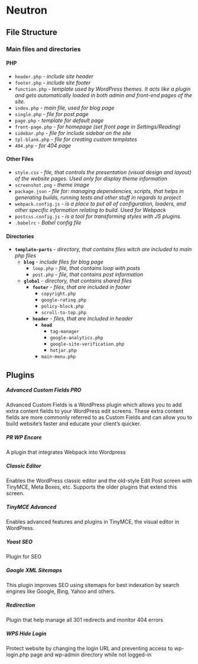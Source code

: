 # Neutron
## File Structure
### Main files and directories
#### PHP
* `header.php` - _include site header_
* `footer.php` - _include site footer_
* `function.php` - _template used by WordPress themes. It acts like a plugin and gets automatically loaded in both admin and front-end pages of the site._
* `index.php` - _main file, used for blog page_
* `single.php` - _file for post page_
* `page.php` - _template for default page_
* `front-page.php` - _for homepage (set front page in Settings/Reading)_
* `sidebar.php` - _file for include sidebar on the site_
* `tpl-blank.php` - _file for creating custom templates_
* `404.php` - _for 404 page_

#### Other Files
* `style.css` - _file, that controls the presentation (visual design and layout) of the website pages. Used only for display theme information_
* `screenshot.png` - _theme image_
* `package.json` - _file for: managing dependencies, scripts, that helps in generating builds, running tests and other stuff in regards to project_
* `webpack.config.js` - _is a place to put all of configuration, loaders, and other specific information relating to build. Used for Webpack_
* `postcss.config.js` - _is a tool for transforming styles with JS plugins._
* `.babelrc` - _Babel config file_

#### Directories
* **`template-parts`** - _directory, that contains files witch are included to main php files_
   * **`blog`** - _include files for blog page_
        * `loop.php` - _file, that contains loop with posts_
        * `post.php` - _file, that contains post information_
   * **`global`** - _directory, that contains shared files_
        * **`footer`** - _files, that are included in footer_
           * `copyright.php`
           * `google-rating.php`
           * `policy-block.php`
           * `scroll-to-top.php`
        * **`header`** - _files, that are included in header_
           * **`head`**
                * `tag-manager`
                * `google-analytics.php`
                * `google-site-verification.php`
                * `hotjar.php`
           * `main-menu.php`
## Plugins

##### Advanced Custom Fields PRO
Advanced Custom Fields is a WordPress plugin which allows you to add extra content fields to your WordPress edit screens. These extra content fields are more commonly referred to as Custom Fields and can allow you to build website’s faster and educate your client’s quicker.
##### PR WP Encore
A plugin that integrates Webpack into Wordpress
##### Classic Editor
Enables the WordPress classic editor and the old-style Edit Post screen with TinyMCE, Meta Boxes, etc. Supports the older plugins that extend this screen.
##### TinyMCE Advanced
Enables advanced features and plugins in TinyMCE, the visual editor in WordPress.
##### Yoast SEO
Plugin for SEO
##### Google XML Sitemaps
This plugin improves SEO using sitemaps for best indexation by search engines like Google, Bing, Yahoo and others.
##### Redirection
Plugin that help manage all 301 redirects and monitor 404 errors
##### WPS Hide Login
Protect website by changing the login URL and preventing access to wp-login.php page and wp-admin directory while not logged-in
